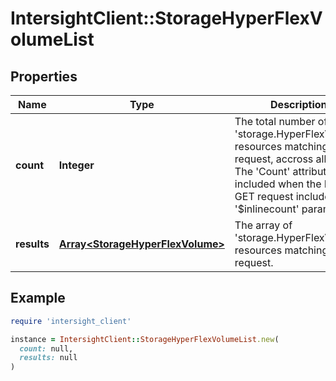 # IntersightClient::StorageHyperFlexVolumeList

## Properties

| Name | Type | Description | Notes |
| ---- | ---- | ----------- | ----- |
| **count** | **Integer** | The total number of &#39;storage.HyperFlexVolume&#39; resources matching the request, accross all pages. The &#39;Count&#39; attribute is included when the HTTP GET request includes the &#39;$inlinecount&#39; parameter. | [optional] |
| **results** | [**Array&lt;StorageHyperFlexVolume&gt;**](StorageHyperFlexVolume.md) | The array of &#39;storage.HyperFlexVolume&#39; resources matching the request. | [optional] |

## Example

```ruby
require 'intersight_client'

instance = IntersightClient::StorageHyperFlexVolumeList.new(
  count: null,
  results: null
)
```

